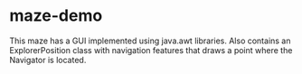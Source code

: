 # maze-demo

This maze has a GUI implemented using java.awt libraries. 
Also contains an ExplorerPosition class with navigation features that draws a point where the Navigator is located.
